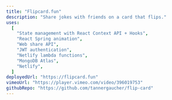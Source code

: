 ```yaml
---
title: "Flipcard.fun"
description: "Share jokes with friends on a card that flips."
uses:
  [
    "State management with React Context API + Hooks",
    "React Spring animation",
    "Web share API",
    "JWT authentication",
    "Netlify lambda functions",
    "MongoDB Atlas",
    "Netlify",
  ]
deployedUrl: "https://flipcard.fun"
vimeoUrl: "https://player.vimeo.com/video/396019753"
githubRepo: "https://github.com/tannergaucher/flip-card"
---
```

